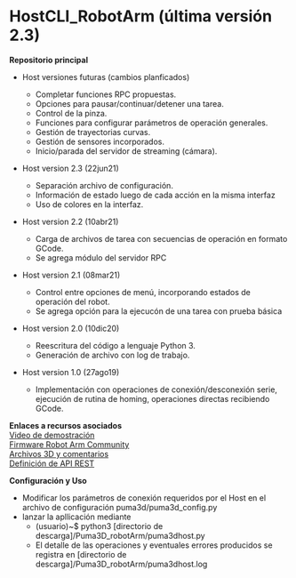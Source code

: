 # HostCLI_RobotArm (última versión 2.3)
**Repositorio principal**
* Host versiones futuras (cambios planficados)
  - Completar funciones RPC propuestas.
  - Opciones para pausar/continuar/detener una tarea.
  - Control de la pinza.
  - Funciones para configurar parámetros de operación generales.
  - Gestión de trayectorias curvas.
  - Gestión de sensores incorporados.
  - Inicio/parada del servidor de streaming (cámara).

* Host version 2.3 (22jun21)
  - Separación archivo de configuración.
  - Información de estado luego de cada acción en la misma interfaz
  - Uso de colores en la interfaz.

* Host version 2.2 (10abr21)
  - Carga de archivos de tarea con secuencias de operación en formato GCode.
  - Se agrega módulo del servidor RPC

* Host version 2.1 (08mar21)
  - Control entre opciones de menú, incorporando estados de operación del robot.
  - Se agrega opción para la ejecucón de una tarea con prueba básica

* Host version 2.0 (10dic20)
  - Reescritura del código a lenguaje Python 3.
  - Generación de archivo con log de trabajo.

* Host version 1.0 (27ago19)
  - Implementación con operaciones de conexión/desconexión serie, ejecución de rutina de homing, operaciones directas recibiendo GCode.

**Enlaces a recursos asociados**</br>
[Video de demostración]()</br>
[Firmware Robot Arm Community](https://www-20sfactory.com/robot/resource#firmware)</br>
[Archivos 3D y comentarios](https://www.thingiverse.com/puma_3d/designs)</br>
[Definición de API REST]()</br>

**Configuración y Uso**
* Modificar los parámetros de conexión requeridos por el Host en el archivo de configuración puma3d/puma3d_config.py
* lanzar la apllicación mediante
  - (usuario)~$ python3 [directorio de descarga]/Puma3D_robotArm/puma3dhost.py
  - El detalle de las operaciones y eventuales errores producidos se registra en [directorio de descarga]/Puma3D_robotArm/puma3dhost.log


